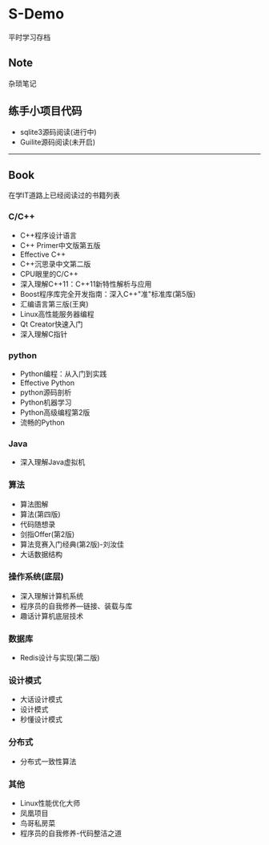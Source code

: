 # S-Demo
平时学习存档
## Note
杂琐笔记
## 练手小项目代码
- sqlite3源码阅读(进行中)
- Guilite源码阅读(未开启)
---------------------------------------
## Book
在学IT道路上已经阅读过的书籍列表
### C/C++
- C++程序设计语言
- C++ Primer中文版第五版
- Effective C++
- C++沉思录中文第二版
- CPU眼里的C/C++
- 深入理解C++11：C++11新特性解析与应用
- Boost程序库完全开发指南：深入C++"准"标准库(第5版)
- 汇编语言第三版(王爽)
- Linux高性能服务器编程
- Qt Creator快速入门
- 深入理解C指针

### python
- Python编程：从入门到实践
- Effective Python
- python源码剖析
- Python机器学习
- Python高级编程第2版
- 流畅的Python

### Java
- 深入理解Java虚拟机

### 算法
- 算法图解
- 算法(第四版)
- 代码随想录
- 剑指Offer(第2版)
- 算法竞赛入门经典(第2版)-刘汝佳
- 大话数据结构

### 操作系统(底层)
- 深入理解计算机系统
- 程序员的自我修养—链接、装载与库
- 趣话计算机底层技术

### 数据库
- Redis设计与实现(第二版)

### 设计模式
- 大话设计模式
- 设计模式
- 秒懂设计模式

### 分布式
- 分布式一致性算法

### 其他
- Linux性能优化大师
- 凤凰项目
- 鸟哥私房菜
- 程序员的自我修养-代码整洁之道

